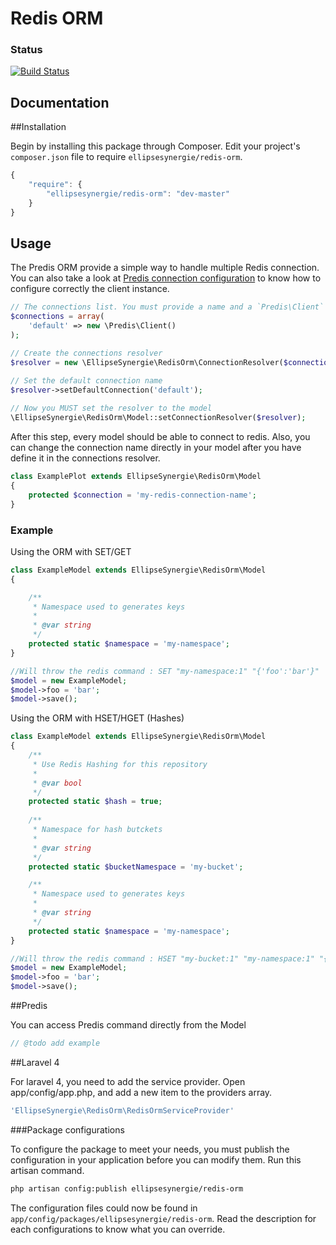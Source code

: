 # Redis ORM

### Status

[![Build Status](https://travis-ci.org/ellipsesynergie/redis-orm.png?branch=master)](https://travis-ci.org/ellipsesynergie/redis-orm)

## Documentation

##Installation

Begin by installing this package through Composer. Edit your project's `composer.json` file to require `ellipsesynergie/redis-orm`.

```javascript
{
    "require": {
        "ellipsesynergie/redis-orm": "dev-master"
    }
}
```

## Usage
The Predis ORM provide a simple way  to handle multiple Redis connection. You can also take a look at [Predis connection configuration](https://github.com/nrk/predis#connecting-to-redis "Connection to Redis") to know how to configure correctly the client instance.

```php
// The connections list. You must provide a name and a `Predis\Client` object.
$connections = array(
	'default' => new \Predis\Client()
);

// Create the connections resolver
$resolver = new \EllipseSynergie\RedisOrm\ConnectionResolver($connections);

// Set the default connection name
$resolver->setDefaultConnection('default');
		
// Now you MUST set the resolver to the model
\EllipseSynergie\RedisOrm\Model::setConnectionResolver($resolver);
```

After this step, every model should be able to connect to redis. Also, you can change the connection name directly in your model after you have define it in the connections resolver.

```php
class ExamplePlot extends EllipseSynergie\RedisOrm\Model 
{
	protected $connection = 'my-redis-connection-name';
}
```

### Example
Using the ORM with SET/GET

```php
class ExampleModel extends EllipseSynergie\RedisOrm\Model 
{

	/**
	 * Namespace used to generates keys
	 *
	 * @var string
	 */
	protected static $namespace = 'my-namespace';
}

//Will throw the redis command : SET "my-namespace:1" "{'foo':'bar'}"
$model = new ExampleModel;
$model->foo = 'bar';
$model->save();
```
Using the ORM with HSET/HGET (Hashes)

```php
class ExampleModel extends EllipseSynergie\RedisOrm\Model 
{
	/**
	 * Use Redis Hashing for this repository
	 *
	 * @var bool
	 */
	protected static $hash = true;
	
	/**
	 * Namespace for hash butckets
	 *
	 * @var string
	 */
	protected static $bucketNamespace = 'my-bucket';

	/**
	 * Namespace used to generates keys
	 *
	 * @var string
	 */
	protected static $namespace = 'my-namespace';
}

//Will throw the redis command : HSET "my-bucket:1" "my-namespace:1" "{'foo':'bar'}"
$model = new ExampleModel;
$model->foo = 'bar';
$model->save();
```

##Predis

You can access Predis command directly from the Model

```php
// @todo add example
```

##Laravel 4

For laravel 4, you need to add the service provider. Open app/config/app.php, and add a new item to the providers array.

```php
'EllipseSynergie\RedisOrm\RedisOrmServiceProvider'
```

###Package configurations

To configure the package to meet your needs, you must publish the configuration in your application before you can modify them. Run this artisan command.

```bash
php artisan config:publish ellipsesynergie/redis-orm
```

The configuration files could now be found in `app/config/packages/ellipsesynergie/redis-orm`. Read the description for each configurations to know what you can override.